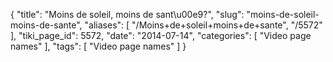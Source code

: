 {
    "title": "Moins de soleil, moins de sant\u00e9?",
    "slug": "moins-de-soleil-moins-de-sante",
    "aliases": [
        "/Moins+de+soleil+moins+de+sante",
        "/5572"
    ],
    "tiki_page_id": 5572,
    "date": "2014-07-14",
    "categories": [
        "Video page names"
    ],
    "tags": [
        "Video page names"
    ]
}